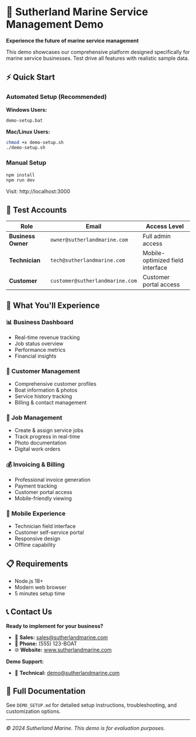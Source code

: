# 🚤 Sutherland Marine Service Management Demo

**Experience the future of marine service management**

This demo showcases our comprehensive platform designed specifically for marine service businesses. Test drive all features with realistic sample data.

## ⚡ Quick Start

### Automated Setup (Recommended)

**Windows Users:**
```cmd
demo-setup.bat
```

**Mac/Linux Users:**
```bash
chmod +x demo-setup.sh
./demo-setup.sh
```

### Manual Setup
```bash
npm install
npm run dev
```

Visit: http://localhost:3000

## 🔐 Test Accounts

| Role | Email | Access Level |
|------|-------|--------------|
| **Business Owner** | `owner@sutherlandmarine.com` | Full admin access |
| **Technician** | `tech@sutherlandmarine.com` | Mobile-optimized field interface |
| **Customer** | `customer@sutherlandmarine.com` | Customer portal access |

## 🎯 What You'll Experience

### 📊 Business Dashboard
- Real-time revenue tracking
- Job status overview
- Performance metrics
- Financial insights

### 👥 Customer Management
- Comprehensive customer profiles
- Boat information & photos
- Service history tracking
- Billing & contact management

### 🔧 Job Management
- Create & assign service jobs
- Track progress in real-time
- Photo documentation
- Digital work orders

### 💰 Invoicing & Billing
- Professional invoice generation
- Payment tracking
- Customer portal access
- Mobile-friendly viewing

### 📱 Mobile Experience
- Technician field interface
- Customer self-service portal
- Responsive design
- Offline capability

## 📋 Requirements

- Node.js 18+
- Modern web browser
- 5 minutes setup time

## 📞 Contact Us

**Ready to implement for your business?**

- 📧 **Sales:** sales@sutherlandmarine.com
- 📱 **Phone:** (555) 123-BOAT
- 🌐 **Website:** www.sutherlandmarine.com

**Demo Support:**
- 📧 **Technical:** demo@sutherlandmarine.com

## 📖 Full Documentation

See `DEMO_SETUP.md` for detailed setup instructions, troubleshooting, and customization options.

---

*© 2024 Sutherland Marine. This demo is for evaluation purposes.*
